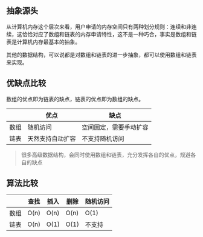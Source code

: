 ## 抽象源头
从计算机内存这个层次来看，用户申请的内存空间只有两种划分规则：连续和非连续，这恰恰对应了数组和链表的内存申请特性，这不是一种巧合，事实是数组和链表是计算机内存最基本的抽象。

其他的数据结构，可以说都是对数组和链表的进一步抽象，都可以使用数组和链表来实现。


## 优缺点比较
数组的优点即为链表的缺点，链表的优点即为数组的缺点。


|  |  优点|  缺点|
| --- | --- | --- |
|  数组|  随机访问  |空间固定，需要手动扩容  |
|  链表|  天然支持自动扩容|不支持随机访问  |

> 很多高级数据结构，会同时使用数组和链表，充分发挥各自的优点，规避各自的缺点

## 算法比较

|  | 查找 | 插入 | 删除 | 随机访问 |
| --- | --- | --- | --- | --- |
| 数组 | O(n) | O(n) | O(n) | O(1) |
| 链表 | O(n) | O(1) | O(1) | 不支持 |

